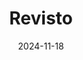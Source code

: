 ---  
layout: startup_page  
title: "Revisto"  
id: "revisto.com"  
permalink: "/revistorevisto.com11182024/"  
website: "https://www.revisto.com/"  
funding_round: "Seed"  
funding_amount: "$4M"  
investors: "LiveOak Ventures, Eli Lilly and Company, Tau Ventures, Arkin Digital Health"  
about: "Revisto is an AI-powered platform that streamlines the medical, legal, and regulatory (MLR) review process for pharmaceutical marketing materials. It uses AI and proprietary pharmaceutical data to reduce the time and cost of MLR reviews, allowing life sciences companies to bring products to market faster while ensuring compliance. The platform integrates with existing workflows and CMS software."  
markets: "Pharmaceutical, AI, Healthtech, Life Sciences, Marketing"  
hq: "San Antonio, Texas, United States"  
founded_year: "2023"  
linkedin: "https://www.linkedin.com/company/revisto-inc/"  
twitter: ""  
instagram: ""  
facebook: ""  
crunchbase: "https://www.crunchbase.com/organization/revisto"  
pitchbook: "https://pitchbook.com/profiles/company/597250-09"  

date_display: "18-Nov-2024"  
date: "2024-11-18"

# SEO Optimization  
meta_title: "Revisto - Seed Funding ($4M)"  
meta_description: "Revisto, Revisto is an AI-powered platform that streamlines the medical, legal, and regulatory (MLR) review process for pharmaceutical marketing materials. It ..."  
meta_keywords: "Revisto, Pharmaceutical, AI, Healthtech, Life Sciences, Marketing, Seed funding"  
canonical_url: "https://startup.projectstartups.com/revistorevisto.com11182024/"  
---